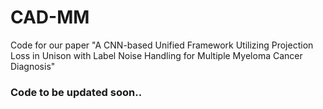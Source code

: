 # CAD-MM
Code for our paper "A CNN-based Unified Framework Utilizing Projection Loss in Unison with Label Noise Handling for Multiple Myeloma Cancer Diagnosis"


### Code to be updated soon.. 
